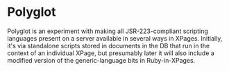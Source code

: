 Polyglot
========

Polyglot is an experiment with making all JSR-223-compliant scripting languages present on a server available in several ways in XPages. Initially, it's via standalone scripts stored in documents in the DB that run in the context of an individual XPage, but presumably later it will also include a modified version of the generic-language bits in Ruby-in-XPages.
